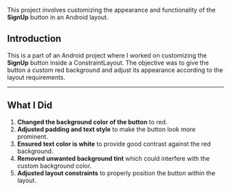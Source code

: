 This project involves customizing the appearance and functionality of the **SignUp** button in an Android layout.

## Introduction

This is a part of an Android project where I worked on customizing the **SignUp** button inside a ConstraintLayout. The objective was to give the button a custom red background and adjust its appearance according to the layout requirements.

---

## What I Did

1. **Changed the background color of the button** to red.
2. **Adjusted padding and text style** to make the button look more prominent.
3. **Ensured text color is white** to provide good contrast against the red background.
4. **Removed unwanted background tint** which could interfere with the custom background color.
5. **Adjusted layout constraints** to properly position the button within the layout.

